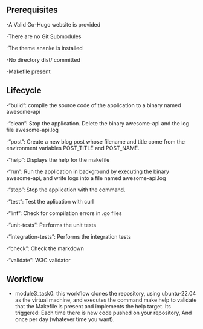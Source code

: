 ## Prerequisites

-A Valid Go-Hugo website is provided

-There are no Git Submodules

-The theme ananke is installed

-No directory dist/ committed

-Makefile present

## Lifecycle

-“build”: compile the source code of the application to a binary named awesome-api

-“clean”: Stop the application. Delete the binary awesome-api and the log file awesome-api.log

-“post”: Create a new blog post whose filename and title come from the environment variables POST_TITLE and POST_NAME.

-“help”: Displays the help for the makefile

-“run”: Run the application in background by executing the binary awesome-api, and write logs into a file named awesome-api.log

-“stop”: Stop the application with the command.

-“test”: Test the aplication with curl

-“lint”: Check for compilation errors in .go files

-“unit-tests”: Performs the unit tests

-“integration-tests”: Performs the integration tests

-“check”: Check the markdown

-“validate”: W3C validator

## Workflow

- module3_task0: this workflow clones the repository, using ubuntu-22.04 as the virtual machine, and executes the command make help to validate that the Makefile is present and implements the help target. Its triggered:
    Each time there is new code pushed on your repository,
    And once per day (whatever time you want).